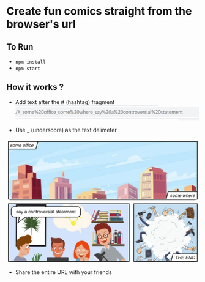 # Create fun comics straight from the browser's url


## To Run
* `npm install`
* `npm start`


## How it works ?

* Add text after the <bold>#</bold> (hashtag) fragment 
<img src="./assets/first.png"></img>

* Use <bold>_</bold> (underscore) as the text delimeter 

<img src="./assets/second.png">

* Share the entire URL with your friends
